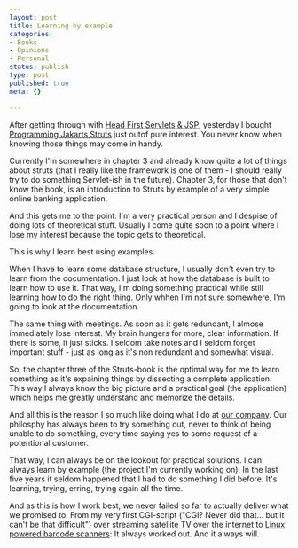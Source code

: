 ```yaml
---
layout: post
title: Learning by example
categories:
- Books
- Opinions
- Personal
status: publish
type: post
published: true
meta: {}

---
```

<p>After getting through with <a href="http://www.gnegg.ch/archives/180-Head-First-Servlets-JSP.html">Head First Servlets &amp; JSP</a>, yesterday I bought <a href="http://www.oreilly.com/catalog/0596006519/index.html">Programming Jakarts Struts</a> just outof pure interest. You never know when knowing those things may come in handy.</p>
<p>Currently I'm somewhere in chapter 3 and already know quite a lot of things about struts (that I really like the framework is one of them - I should really try to do something Servlet-ish in the future). Chapter 3, for those that don't know the book, is an introduction to Struts by example of a very simple online banking application.</p>
<p>And this gets me to the point: I'm a very practical person and I despise of doing lots of theoretical stuff. Usually I come quite soon to a point where I lose my interest because the topic gets to theoretical.</p>
<p>This is why I learn best using examples.</p>
<p>When I have to learn some database structure, I usually don't even try to learn from the documentation. I just look at how the database is built to learn how to use it. That way, I'm doing something practical while still learning how to do the right thing. Only whhen I'm not sure somewhere, I'm going to look at the documentation.</p>
<p>The same thing with meetings. As soon as it gets redundant, I almose immediately lose interest. My brain hungers for more, clear information. If there is some, it just sticks. I seldom take notes and I seldom forget important stuff - just as long as it's non redundant and somewhat visual.</p>
<p>So, the chapter three of the Struts-book is the optimal way for me to learn something as it's expaining things by dissecting a complete application. This way I always know the big picture and a practical goal (the application) which helps me greatly understand and memorize the details.</p>
<p>And all this is the reason I so much like doing what I do at <a href="http://www.sensational.ch">our company</a>. Our philosphy has always been to try something out, never to think of being unable to do something, every time saying yes to some request of a potentional customer.</p>
<p>That way, I can always be on the lookout for practical solutions. I can always learn by example (the project I'm currently working on). In the last five years it seldom happened that I had to do something I did before. It's learning, trying, erring, trying again all the time.</p>
<p>And as this is how I work best, we never failed so far to actually deliver what we promised to. From my very first CGI-script ("CGI? Never did that... but it can't be that difficult") over streaming satellite TV over the internet to <a href="http://www.gnegg.ch/archives/177-Extreme-fun-with-Linux.html">Linux powered barcode scanners</a>: It always worked out. And it always will.</p>
